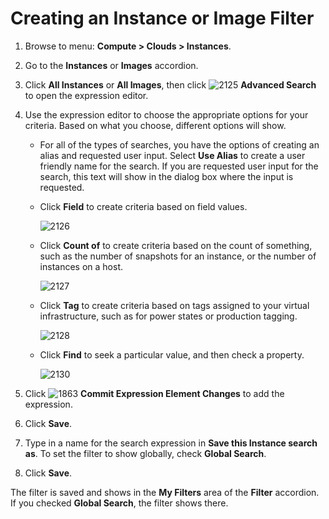 # Creating an Instance or Image Filter

1. Browse to menu: **Compute > Clouds > Instances**.

2. Go to the **Instances** or **Images** accordion.

3. Click **All Instances** or **All Images**, then click
    ![2125](../images/2125.png) **Advanced Search** to open the
    expression editor.

4. Use the expression editor to choose the appropriate options for your
    criteria. Based on what you choose, different options will show.

      - For all of the types of searches, you have the options of
        creating an alias and requested user input. Select **Use Alias**
        to create a user friendly name for the search. If you are
        requested user input for the search, this text will show in the
        dialog box where the input is requested.

      - Click **Field** to create criteria based on field values.

        ![2126](../images/2126.png)

      - Click **Count of** to create criteria based on the count of
        something, such as the number of snapshots for an instance, or
        the number of instances on a host.

        ![2127](../images/2127.png)

      - Click **Tag** to create criteria based on tags assigned to your
        virtual infrastructure, such as for power states or production
        tagging.

        ![2128](../images/2128.png)

      - Click **Find** to seek a particular value, and then check a
        property.

        ![2130](../images/2130.png)

5. Click ![1863](../images/1863.png) **Commit Expression Element Changes** to add the expression.

6. Click **Save**.

7. Type in a name for the search expression in **Save this Instance
    search as**. To set the filter to show globally, check **Global
    Search**.

8. Click **Save**.

The filter is saved and shows in the **My Filters** area of the
**Filter** accordion. If you checked **Global Search**, the filter shows
there.
